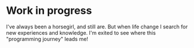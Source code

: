 # Work in progress
I've always been a horsegirl, and still are. But when life change I search for new experiences and knowledge. I'm exited to see where this "programming journey" leads me!
